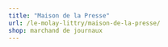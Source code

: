 ```yaml
---
title: "Maison de la Presse"
url: /le-molay-littry/maison-de-la-presse/
shop: marchand de journaux
---
```

